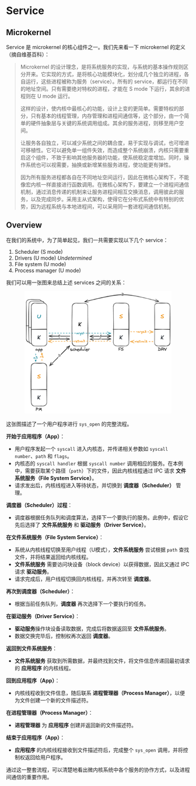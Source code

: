 # Service

## Microkernel

Service 是 microkernel 的核心组件之一。我们先来看一下 microkernel 的定义（摘自维基百科）：

> Microkernel 的设计理念，是将系统服务的实现，与系统的基本操作规则区分开来。它实现的方式，是将核心功能模块化，划分成几个独立的进程，各自运行，这些进程被称为服务（service）。所有的 service，都运行在不同的地址空间。只有需要绝对特权的进程，才能在 S mode 下运行，其余的进程则在 U mode 运行。
>
> 这样的设计，使内核中最核心的功能，设计上变的更简单。需要特权的部分，只有基本的线程管理，内存管理和进程间通信等，这个部分，由一个简单的硬件抽象层与关键的系统调用组成。其余的服务进程，则移至用户空间。
>
> 让服务各自独立，可以减少系统之间的耦合度，易于实现与调试，也可增进可移植性。它可以避免单一组件失效，而造成整个系统崩溃，内核只需要重启这个组件，不致于影响其他服务器的功能，使系统稳定度增加。同时，操作系统也可以视需要，抽换或新增某些服务进程，使功能更有弹性。
>
> 因为所有服务进程都各自在不同地址空间运行，因此在微核心架构下，不能像宏内核一样直接进行函数调用。在微核心架构下，要建立一个进程间通信机制，通过消息传递的机制来让服务进程间相互交换消息，调用彼此的服务，以及完成同步。采用主从式架构，使得它在分布式系统中有特别的优势，因为远程系统与本地进程间，可以采用同一套进程间通信机制。

## Overview

在我们的系统中，为了简单起见，我们一共需要实现以下几个 service：

1. Scheduler (S mode)
2. Drivers (U mode) *Undetermined*
3. File system (U mode)
4. Process manager (U mode)

我们可以用一张图来总结上述 services 之间的关系：

<p align="center">
  <img src="assets/service.png" width="80%">
</p>

这张图描述了一个用户程序进行 `sys_open` 的完整流程。

**开始于应用程序（App）**：

- 用户程序发起一个 `syscall` 进入内核态，并传递相关参数如 `syscall number`、`path` 和 `flags`。
- 内核态的 `syscall handler` 根据 `syscall number` 调用相应的服务。在本例中，需要获取某个路径（`path`）下的文件，因此内核线程通过 IPC 请求 **文件系统服务（File System Service）**。
- 请求发出后，内核线程进入等待状态，并切换到 **调度器（Scheduler）** 管理。

**调度器（Scheduler）过程**：

- 调度器根据任务队列和调度算法，选择下一个要执行的服务。此例中，假设它先后选择了 **文件系统服务** 和 **驱动服务（Driver Service）**。

**在文件系统服务（File System Service）**：

- 系统从内核线程切换至用户线程（U模式），**文件系统服务** 尝试根据 `path` 查找文件，并将结果返回给内核线程。
- **文件系统服务** 需要访问块设备（block device）以获得数据，因此又通过 IPC 请求 **驱动服务**。
- 请求完成后，用户线程切换回内核线程，并再次转至 **调度器**。

**再次到调度器（Scheduler）**：

- 根据当前任务队列，**调度器** 再次选择下一个要执行的任务。

**在驱动服务（Driver Service）**：

- **驱动服务**操作块设备读取数据，完成后将数据返回至 **文件系统服务**。
- 数据交换完毕后，控制权再次返回 **调度器**。

**返回到文件系统服务**：

- **文件系统服务** 获取到所需数据，并最终找到文件，将文件信息传递回最初请求的 **应用程序** 的内核线程。

**回到应用程序（App）**：

- 内核线程收到文件信息，随后联系 **进程管理器（Process Manager）**，以便为文件创建一个新的文件描述符。

**在进程管理器（Process Manager）**：

- **进程管理器** 为 **应用程序** 创建并返回新的文件描述符。

**结束于应用程序（App）**：

- **应用程序** 的内核线程接收到文件描述符后，完成整个 `sys_open` 调用，并将控制权返回给用户程序。

通过这一整套流程，可以清楚地看出微内核系统中各个服务的协作方式，以及进程间通信的重要作用。
